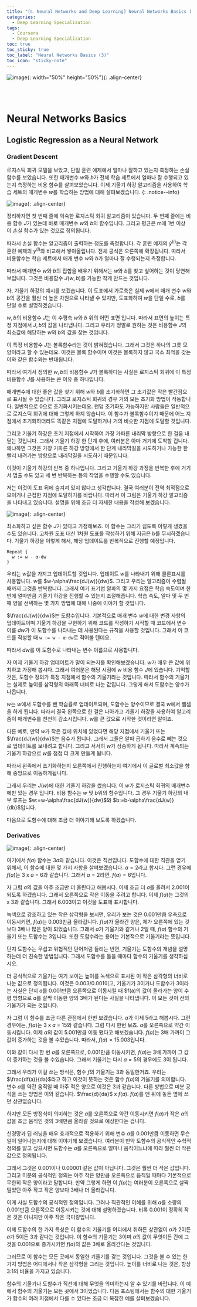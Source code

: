 ```yaml
---
title: "[Ⅰ. Neural Networks and Deep Learning] Neural Networks Basics (3)"
categories:
  - Deep Learning Specialization
tags:
  - Coursera
  - Deep Learning Specialization
toc: true
toc_sticky: true
toc_label: "Neural Networks Basics (3)"
toc_icon: "sticky-note"
---
```


![image](https://user-images.githubusercontent.com/55765292/172768350-41a6b2f0-9468-4b13-bc94-4a38f89ce5e6.png){: width="50%" height="50%"}{: .align-center}

<br><br>

# Neural Networks Basics

## Logistic Regression as a Neural Network

### Gradient Descent
로지스틱 회귀 모델을 보았고, 단일 훈련 예제에서 얼마나 잘하고 있는지 측정하는 손실 함수를 보았습니다. 또한 매개변수 $w$와 $b$가 전체 학습 세트에서 얼마나 잘 수행되고 있는지 측정하는 비용 함수를 살펴보았습니다. 이제 기울기 하강 알고리즘을 사용하여 학습 세트의 매개변수 $w$를 학습하는 방법에 대해 살펴보겠습니다.
{: .notice--info}

![image](https://user-images.githubusercontent.com/55765292/173479957-73ddf003-0440-4d77-b0bf-3bf609935011.png){: .align-center}

정리하자면 첫 번째 줄에 익숙한 로지스틱 회귀 알고리즘이 있습니다. 두 번째 줄에는 비용 함수 $J$가 있는데 바로 매개변수 $w$와 $b$의 함수입니다. 그리고 평균은 m에 1번 이상 이 손실 함수가 있는 것으로 정의됩니다.

따라서 손실 함수는 알고리즘이 출력하는 정도를 측정합니다. 각 훈련 예제의 $\hat{y}^{(i)}$는 각 훈련 예제의 $y^{(i)}$와 비교해서 쌓아올립니다. 전체 공식은 오른쪽에 확장됩니다. 따라서 비용함수는 학습 세트에서 매개 변수 $w$와 $b$가 얼마나 잘 수행되는지 측정합니다.

따라서 매개변수 $w$와 $b$의 집합을 배우기 위해서는 $w$와 $b$를 찾고 싶어하는 것이 당연해 보입니다. 그것은 비용함수 $J(w,b)$를 가능한 작게 만드는 것입니다.

자, 기울기 하강의 예시를 보겠습니다. 이 도표에서 가로축은 실제 $w$에서 매개 변수 $w$와 $b$의 공간을 훨씬 더 높은 차원으로 나타낼 수 있지만, 도표화하여 $w$을 단일 수로, $b$를 단일 수로 설명하겠습니다.

$w,b$의 비용함수 $J$는 이 수평축 $w$와 $b$ 위의 어떤 표면 입니다. 따라서 표면의 높이는 특정 지점에서 $J,b$의 값을 나타냅니다. 그리고 우리가 정말로 원하는 것은 비용함수 $J$의 최소값에 해당하는 $w$와 $b$의 값을 찾는 것입니다.

이 특정 비용함수 $J$는 볼록함수라는 것이 밝혀졌습니다. 그래서 그것은 하나의 그릇 모양이라고 할 수 있는데요. 이것은 볼록 함수이며 이것은 볼록하지 않고 국소 최적을 갖는 이와 같은 함수와는 반대됩니다.

따라서 여기서 정의한 $w,b$의 비용함수 $J$가 볼록하다는 사실은 로지스틱 회귀에 이 특정 비용함수 $J$를 사용하는 큰 이유 중 하나입니다.

매개변수에 대한 좋은 값을 찾기 위해 $w$와 $b$를 초기화하면 그 초기값은 작은 빨간점으로 표시될 수 있습니다. 그리고 로지스틱 회귀의 경우 거의 모든 초기화 방법이 작동합니다. 일반적으로 0으로 초기화시키는데요. 랜덤 초기화도 가능하지만 사람들은 일반적으로 로지스틱 회귀에 대해 그렇게 하지 않습니다. 이 함수가 볼록함수이기 때문에 어느 지점에서 초기화하더라도 똑같은 지점에 도달하거나 거의 비슷한 지점에 도달할 것입니다.

그리고 기울기 하강은 초기 지점에서 시작하여 가장 가파른 내리막 방향으로 한 걸음 내딛는 것입니다. 그래서 기울기 하강 한 단계 후에, 여러분은 아마 거기에 도착할 겁니다. 왜냐하면 그것은 가장 가파른 하강 방향에서 한 단계 내리막길을 시도하거나 가능한 한 빨리 내려가는 방향으로 내리막길을 시도하기 때문입니다.

이것이 기울기 하강의 반복 중 하나입니다. 그리고 기울기 하강 과정을 반복한 후에 거기서 멈출 수도 있고 세 번 반복하는 등의 작업을 수행할 수도 있습니다.

저는 이것이 도표 뒤에 숨겨져 있지 않다고 생각합니다. 결국 여러분이 전역 최적점으로 모이거나 근접한 지점에 도달하기를 바랍니다. 따라서 이 그림은 기울기 하강 알고리즘을 나타내고 있습니다. 설명을 위해 조금 더 자세한 내용을 작성해 보겠습니다.

![image](https://user-images.githubusercontent.com/55765292/173480066-8d8361b0-982f-4ad7-8fae-4577cd3b390b.png){: .align-center}

최소화하고 싶은 함수 $J$가 있다고 가정해보죠. 이 함수는 그리기 쉽도록 이렇게 생겼을 수도 있습니다. 고차원 도표 대신 1차원 도표를 작성하기 위해 지금은 b를 무시하겠습니다. 기울기 하강을 이렇게 해서, 해당 업데이트를 반복적으로 진행할 예정입니다.

```
Repeat {
  w := w - α·dw
}
```

우리는 $w$값을 가지고 업데이트할 것입니다. 업데이트 $w$를 나타내기 위해 콜론표시를 사용합니다. $w$를 $w-\alpha\frac{dJ(w)}{dw}$. 그리고 우리는  알고리즘이 수렴될 때까지 그것을 반복합니다. 그래서 여기 표기법 알파의 몇 가지 요점은 학습 속도이며 한번에 얼마만큼 기울기 하강을 진행할 수 있는지 조절해줍니다. 학습 속도, 알파 및 두 번째 양을 선택하는 몇 가지 방법에 대해 나중에 이야기 할 것입니다.

$\frac{dJ(w)}{dw}$는 도함수입니다. 기본적으로 매개 변수 $w$에 대한 변경 사항의 업데이트이며 기울기 하강을 구현하기 위해 코드를 작성하기 시작할 때 코드에서 변수 이름 $dw$가 이 도함수를 나타내는 데 사용된다는 규칙을 사용할 것입니다. 그래서 이 코드를 작성할 때 `w := w - α·dw`로 적어볼 텐데요.

따라서 $dw$를 이 도함수로 나타내는 변수 이름으로 사용합니다.

자 이제 기울기 하강 업데이트가 말이 되는지를 확인해보겠습니다. $w$가 매우 큰 값에 위치하고 가정해 봅시다. 그래서 여러분은 해당 시점에 $w$ 비용 함수 $J$에 있습니다. 기억할 것은, 도함수 정의가 특정 지점에서 함수의 기울기라는 것입니다. 따라서 함수의 기울기는 실제로 높이를 삼각형의 아래쪽 너비로 나눈 값입니다. 그렇게 해서 도함수는 양수가 나옵니다.

$w$는 $w$에서 도함수를 뺀 학습률로 업데이트되며, 도함수는 양수이므로 결국 $w$에서 뺄셈을 하게 됩니다. 따라서 결국 왼쪽으로 한 걸은 나아가고 기울기 하강을 사용하여 알고리즘이 매개변수를 천천히 감소시킵니다. $w$를 큰 값으로 시작한 것이라면 말이죠.

다른 예로, 만약 $w$가 작은 값에 위치해 있었다면 해당 지점에서 기울기 또는 $\frac{dJ(w)}{dw}$는 음수가 됩니다. 그래서 그들은 알파 곱하기 음수로 빼는 것으로 업데이트를 보내려고 합니다. 그리고 서서히 $w$가 상승하게 됩니다. 따라서 계속되는 기울기 하강으로 $w$를 점점 더 크게 만들게 됩니다.

따라서 왼족에서 초기화하는지 오른쪽에서 진행하는지 여기에서 이 글로벌 최소값을 향해 중앙으로 이동하게됩니다.

그래서 우리는 $J(w)$에 대한 기울기 하강을 썼습니다. 이 $w$가 로지스틱 회귀의 매개변수에만 있는 경우 입니다. 비용 함수는 $w$ 및 $b$위의 함수입니다. 그 경우 기울기 하강의 내부 루프는 $w:=w-\alpha\frac{dJ(w)}{dw}$와 $b:=b-\alpha\frac{dJ(w)}{db}$입니다. 

다음으로 도함수에 대해 조금 더 이야기해 보도록 하겠습니다.

### Derivatives

![image](https://user-images.githubusercontent.com/55765292/173499226-da311404-ccdb-48e3-b704-3a4b36863bec.png){: .align-center}

여기에서 $f(a)$ 함수는 $3a$와 같습니다. 이것은 직선입니다. 도함수에 대한 직관을 얻기 위해서, 이 함수에 대한 몇 가지 사항을 살펴보겠습니다. $a=2$라고 합시다. 그런 경우에 $f(a)$는 $3$ x $a$ = $6$과 같습니다. 그래서 $a=2$라면, $f(a)=6$입니다.

자 그럼 $a$의 값을 아주 조금만 더 올린다고 해봅시다. 이제 조금 더 $a$를 올려서 $2.001$이 되도록 하겠습니다. 그래서 오른쪽으로 작은 이동을 주려고 합니다. 이제 $f(a)$는 그것의 x $3$과 같습니다. 그래서 $6.003$이고 이것을 도표에 표시합니다.

녹색으로 강조하고 있는 작은 삼각형을 보시면, 우리가 보는 것은 $0.001$만큼 우측으로 이동시키면, $f(a)$는 $0.003$만큼 올라갑니다. $f(a)$가 올라간 양은, 제가 오른쪽에 있는 것보다 3배나 많은 양이 되었습니다. 그래서 $a$가 기울기와 같거나 $2$일 때, $f(a)$ 함수의 기울기 또는 도함수는 3입니다. 또한 도함수라는 용어는 기본적으로 기울기라는 뜻입니다.

단지 도함수는 무섭고 위협적인 단어처럼 들리는 반면, 기울기는 도함수의 개념을 설명하는데 더 친숙한 방법입니다. 그래서 도함수를 들을 때마다 함수의 기울기를 생각하십시오.

더 공식적으로 기울기는 여기 보이는 높이를 녹색으로 표시된 이 작은 삼각형의 너비로 나눈 값으로 정의됩니다. 이것은 $0.003/0.001$이고, 기울기가 $3$이거나 도함수가 $3$이라는 사실은 단지 $a$를 $0.001$만큼 오른쪽으로 이동시킬 때 $f(a)의 값이 올라가는 양이 수평 방향으로 $a$를 살짝 이동한 양의 3배가 된다는 사실을 나타냅니다. 이 모든 것이 선의 기울기가 되는 것입니다.

자 그럼 이 함수를 조금 다른 관점에서 한번 보겠습니다. $a$가 이제 $5$라고 해봅시다. 그런 경우에는, $f(a)$는 $3$ x $a$ = $15$와 같습니다. 그럼 다시 한번 보죠. $a$를 오른쪽으로 약간 이동시킵니다. 이제 $a$의 값이 $5.001$만큼 이동 됐다고 해보겠습니다. $f(a)$는 $3$배 가까이 그 값이 증가하는 것을 볼 수있습니다. 따라서, $f(a) = 15.003$입니다.

이와 같이 다시 한 번 $a$를 오른쪽으로, $0.001$만큼 이동시키면, $f(a)$는 $3$배 가까이 그 값이 증가하는 것을 볼 수있습니다. 그래서 기울기는 다시 $a = 5$의 경우에도 $3$이 됩니다.

그래서 우리가 이걸 쓰는 방식은, 함수 $f$의 기울기는 $3$과 동일한거죠. 우리는 $\frac{df(a)}{da}$라고 하고 이것이 뜻하는 것은 함수 $f(a)$의 기울기를 의미합니다. 변수 $a$를 약간 움직일 때 아주 적은 양으로 이것은 3과 같습니다. 다른 방법으로 미분 공식을 쓰는 방법은 이와 같습니다. $\frac{d}{da}$ x $f(a)$. $f(a)$를 맨 위에 놓든 옆에 쓰던 상관없습니다.

하지만 모든 방정식이 의미하는 것은 $a$를 오른쪽으로 약간 이동시키면 $f(a)$가 작은 $a$의 값을 조금 움직인 것의 3배만큼 올라갈 것으로 예상한다는 겁니다.

신경망과 딥 러닝을 매우 효과적으로 적용하기 위해 변수 $a$를 $0.001$만큼 이동하면 무슨 일이 일어나는지에 대해 이야기해 보겠습니다. 여러분이 만약 도함수의 공식적인 수학적 정의를 알고 싶으시면 도함수는 $a$를 오른쪽으로 얼마나 움직이느냐에 따라 훨씬 더 작은 값으로 정의됩니다.

그래서 그것은 $0.001$이나 $0.00001$ 같은 값이 아닙니다. 그것은 훨씬 더 작은 값입니다. 그리고 미분의 공식적인 정의는 아주 작은 양만큼 오른쪽으로 움직일 때마다 기본적으로 무한히 작은 양이라고 말합니다. 만약 그렇게 하면 이 $f(a)$는 여러분이 오른쪽으로 살짝 밀었던 아주 작고 작은 양보다 3배나 더 올라갑니다.

이게 사실 도함수의 공식적인 정의입니다. 그러나 직관적인 이해를 위해 $a$를 소량의 $0.001$만큼 오른쪽으로 이동시키는 것에 대해 설명하겠습니다. 비록 $0.001$이 정확히 작은 것은 아니지만 아주 작은 극미량입니다.

이제 도함수의 한 가지 특성은 이 함수의 기울기를 어디에서 취하든 상관없이 $a$가 $2$이든 $a$가 $5$이든 $3$과 같다는 것입니다. 이 함수의 기울기는 $3$이며 $a$의 값이 무엇이든 간에 그것을 $0.001$으로 증가시키면 $f(a)$의 값은 3배로 올라간다는 것입니다.

그러므로 이 함수는 모든 곳에서 동일한 기울기를 갖는 것입니다. 그것을 볼 수 있는 한 가지 방법은 어디에서나 작은 삼각형을 그리는 것입니다. 높이를 너비로 나눈 것은, 항상 3:1의 비율을 가지고 있습니다.

함수의 기울기나 도함수가 직선에 대해 무엇을 의미하는지 알 수 있기를 바랍니다. 이 예에서 함수의 기울기는 모든 곳에서 3이었습니다. 다음 포스팅에서는 함수의 대한 기울기가 함수의 여러 지점에서 다를 수 있다는 조금 더 복잡한 예를 살펴보겠습니다.
